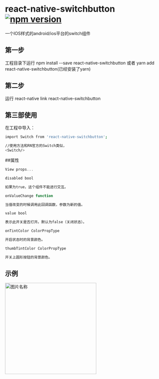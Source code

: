 # react-native-switchbutton[![npm version](https://badge.fury.io/js/react-native-switchbutton.svg)](https://badge.fury.io/js/react-native-switchbutton)
一个IOS样式的android/ios平台的switch组件
## 第一步
工程目录下运行 npm install --save react-native-switchbutton 或者 yarn add react-native-switchbutton(已经安装了yarn)
## 第二步
运行 react-native link react-native-switchbutton
## 第三部使用
在工程中导入：
```bash
import Switch from 'react-native-switchbutton';

//使用方法和RN官方的Switch类似，
<Switch/>
```


##属性
```js
View props... 

disabled bool 

如果为true，这个组件不能进行交互。

onValueChange function 

当值改变的时候调用此回调函数，参数为新的值。

value bool 

表示此开关是否打开。默认为false（关闭状态）。

onTintColor ColorPropType 

开启状态时的背景颜色。

thumbTintColor ColorPropType 

开关上圆形按钮的背景颜色。
```

## 示例
<!--![image](https://github.com/2534290808/react-native-android-danmaku/blob/master/images/Screenshot_1513176625.png)-->
<img src="https://github.com/react-native-studio/react-native-smartrefreshlayout/blob/master/images/Screenshot_1520489605.png" width = "300"  alt="图片名称" align=center />
